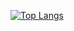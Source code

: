 [![Top Langs](https://github-readme-stats.vercel.app/api/top-langs/?username=IsaacJung210&layout=compact)](https://github.com/IsaacJung210/github-readme-stats)
